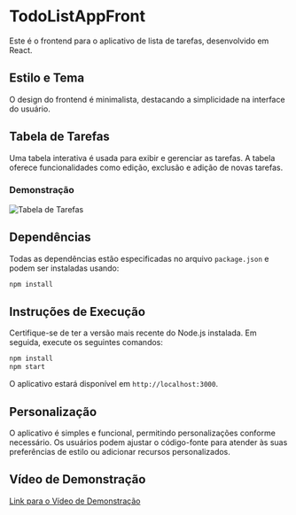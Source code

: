 # TodoListAppFront

Este é o frontend para o aplicativo de lista de tarefas, desenvolvido em React.

## Estilo e Tema

O design do frontend é minimalista, destacando a simplicidade na interface do usuário.

## Tabela de Tarefas

Uma tabela interativa é usada para exibir e gerenciar as tarefas. A tabela oferece funcionalidades como edição, exclusão e adição de novas tarefas.

### Demonstração

![Tabela de Tarefas](link-da-sua-imagem-ou-gif-da-tabela)

## Dependências

Todas as dependências estão especificadas no arquivo `package.json` e podem ser instaladas usando:

```bash
npm install
```

## Instruções de Execução

Certifique-se de ter a versão mais recente do Node.js instalada. Em seguida, execute os seguintes comandos:

```bash
npm install
npm start
```

O aplicativo estará disponível em `http://localhost:3000`.

## Personalização

O aplicativo é simples e funcional, permitindo personalizações conforme necessário. Os usuários podem ajustar o código-fonte para atender às suas preferências de estilo ou adicionar recursos personalizados.

## Vídeo de Demonstração

[Link para o Vídeo de Demonstração](link-do-seu-video)